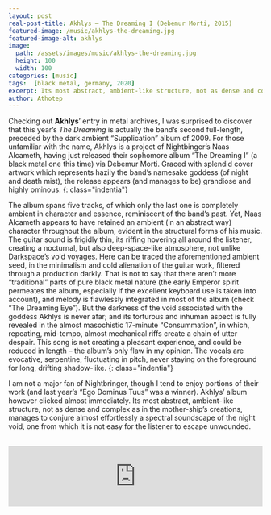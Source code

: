 ```yaml
---
layout: post
real-post-title: Akhlys – The Dreaming I (Debemur Morti, 2015)
featured-image: /music/akhlys-the-dreaming.jpg
featured-image-alt: akhlys
image:
  path: /assets/images/music/akhlys-the-dreaming.jpg
  height: 100
  width: 100
categories: [music]
tags:  [black metal, germany, 2020]
excerpt: Its most abstract, ambient-like structure, not as dense and complex as in the mother-ship’s creations, manages to conjure almost effortlessly a spectral soundscape of the night void, one from which it is not easy for the listener to escape unwounded.
author: Athotep
---
```


Checking out **Akhlys**’ entry in metal archives, I was surprised to discover that this year’s *The Dreaming* is actually the band’s second full-length, preceded by the dark ambient “Supplication” album of 2009. For those unfamiliar with the name, Akhlys is a project of Nightbinger’s Naas Alcameth, having just released their sophomore album “The Dreaming I” (a black metal one this time) via Debemur Morti. Graced with splendid cover artwork which represents hazily the band’s namesake goddess (of night and death mist), the release appears (and manages to be) grandiose and highly ominous.
{: class="indentia"}

The album spans five tracks, of which only the last one is completely ambient in character and essence, reminiscent of the band’s past. Yet, Naas Alcameth appears to have retained an ambient (in an abstract way) character throughout the album, evident in the structural forms of his music. The guitar sound is frigidly thin, its riffing hovering all around the listener, creating a nocturnal, but also deep-space-like atmosphere, not unlike Darkspace’s void voyages. Here can be traced the aforementioned ambient seed, in the minimalism and cold alienation of the guitar work, filtered through a production darkly. That is not to say that there aren’t more “traditional” parts of pure black metal nature (the early Emperor spirit permeates the album, especially if the excellent keyboard use is taken into account), and melody is flawlessly integrated in most of the album (check “The Dreaming Eye”). But the darkness of the void associated with the goddess Akhlys is never afar; and its torturous and inhuman aspect is fully revealed in the almost masochistic 17-minute “Consummation”, in which, repeating, mid-tempo, almost mechanical riffs create a chain of utter despair. This song is not creating a pleasant experience, and could be reduced in length – the album’s only flaw in my opinion. The vocals are evocative, serpentine, fluctuating in pitch, never staying on the foreground for long, drifting shadow-like.
{: class="indentia"}

I am not a major fan of Nightbringer, though I tend to enjoy portions of their work (and last year’s “Ego Dominus Tuus” was a winner). Akhlys’ album however clicked almost immediately. Its most abstract, ambient-like structure, not as dense and complex as in the mother-ship’s creations, manages to conjure almost effortlessly a spectral soundscape of the night void, one from which it is not easy for the listener to escape unwounded.  
<br>
<iframe style="border: 0; width: 100%; height: 120px;" src="https://bandcamp.com/EmbeddedPlayer/album=3511125480/size=large/bgcol=ffffff/linkcol=0687f5/tracklist=false/artwork=small/transparent=true/" seamless><a href="http://akhlys.bandcamp.com/album/the-dreaming-i">The Dreaming I by Akhlys</a></iframe>